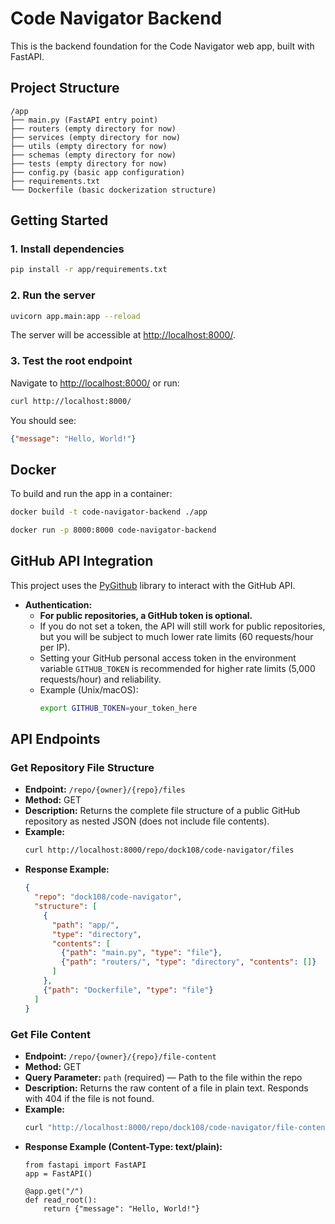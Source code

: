 # Code Navigator Backend

This is the backend foundation for the Code Navigator web app, built with FastAPI.

## Project Structure

```
/app
├── main.py (FastAPI entry point)
├── routers (empty directory for now)
├── services (empty directory for now)
├── utils (empty directory for now)
├── schemas (empty directory for now)
├── tests (empty directory for now)
├── config.py (basic app configuration)
├── requirements.txt
└── Dockerfile (basic dockerization structure)
```

## Getting Started

### 1. Install dependencies

```bash
pip install -r app/requirements.txt
```

### 2. Run the server

```bash
uvicorn app.main:app --reload
```

The server will be accessible at [http://localhost:8000/](http://localhost:8000/).

### 3. Test the root endpoint

Navigate to [http://localhost:8000/](http://localhost:8000/) or run:

```bash
curl http://localhost:8000/
```

You should see:

```json
{"message": "Hello, World!"}
```

## Docker

To build and run the app in a container:

```bash
docker build -t code-navigator-backend ./app

docker run -p 8000:8000 code-navigator-backend
```

## GitHub API Integration

This project uses the [PyGithub](https://pygithub.readthedocs.io/) library to interact with the GitHub API.

- **Authentication:**
  - **For public repositories, a GitHub token is optional.**
  - If you do not set a token, the API will still work for public repositories, but you will be subject to much lower rate limits (60 requests/hour per IP).
  - Setting your GitHub personal access token in the environment variable `GITHUB_TOKEN` is recommended for higher rate limits (5,000 requests/hour) and reliability.
  - Example (Unix/macOS):
    ```bash
    export GITHUB_TOKEN=your_token_here
    ```

## API Endpoints

### Get Repository File Structure

- **Endpoint:** `/repo/{owner}/{repo}/files`
- **Method:** GET
- **Description:** Returns the complete file structure of a public GitHub repository as nested JSON (does not include file contents).
- **Example:**
  ```bash
  curl http://localhost:8000/repo/dock108/code-navigator/files
  ```
- **Response Example:**
  ```json
  {
    "repo": "dock108/code-navigator",
    "structure": [
      {
        "path": "app/",
        "type": "directory",
        "contents": [
          {"path": "main.py", "type": "file"},
          {"path": "routers/", "type": "directory", "contents": []}
        ]
      },
      {"path": "Dockerfile", "type": "file"}
    ]
  }
  ```

### Get File Content

- **Endpoint:** `/repo/{owner}/{repo}/file-content`
- **Method:** GET
- **Query Parameter:** `path` (required) — Path to the file within the repo
- **Description:** Returns the raw content of a file in plain text. Responds with 404 if the file is not found.
- **Example:**
  ```bash
  curl "http://localhost:8000/repo/dock108/code-navigator/file-content?path=app/main.py"
  ```
- **Response Example (Content-Type: text/plain):**
  ```
  from fastapi import FastAPI
  app = FastAPI()

  @app.get("/")
  def read_root():
      return {"message": "Hello, World!"}
  ``` 